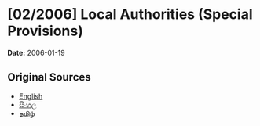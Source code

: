 # [02/2006] Local Authorities (Special Provisions)

**Date:** 2006-01-19

## Original Sources

- [English](https://documents.gov.lk/view/acts/2006/1/02-2006_E.pdf)
- [සිංහල](https://documents.gov.lk/view/acts/2006/1/02-2006_S.pdf)
- [தமிழ்](https://documents.gov.lk/view/acts/2006/1/02-2006_T.pdf)
